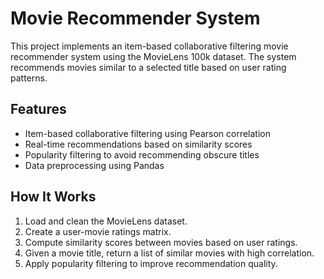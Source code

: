 # Movie Recommender System

This project implements an item-based collaborative filtering movie recommender system using the MovieLens 100k dataset. The system recommends movies similar to a selected title based on user rating patterns.

## Features

- Item-based collaborative filtering using Pearson correlation
- Real-time recommendations based on similarity scores
- Popularity filtering to avoid recommending obscure titles
- Data preprocessing using Pandas

## How It Works

1. Load and clean the MovieLens dataset.
2. Create a user-movie ratings matrix.
3. Compute similarity scores between movies based on user ratings.
4. Given a movie title, return a list of similar movies with high correlation.
5. Apply popularity filtering to improve recommendation quality.
